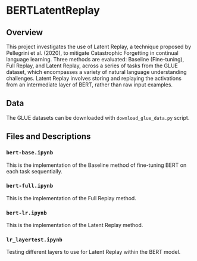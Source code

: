# BERTLatentReplay

## Overview
This project investigates the use of Latent Replay, a technique proposed by Pellegrini et al. (2020), to mitigate Catastrophic Forgetting in continual language learning. Three methods are evaluated: Baseline (Fine-tuning), Full Replay, and Latent Replay, across a series of tasks from the GLUE dataset, which encompasses a variety of natural language understanding challenges. Latent Replay involves storing and replaying the activations from an intermediate layer of BERT, rather than raw input examples.

## Data
The GLUE datasets can be downloaded with `download_glue_data.py` script.

## Files and Descriptions

### `bert-base.ipynb`
This is the implementation of the Baseline method of fine-tuning BERT on each task sequentially.

### `bert-full.ipynb`
This is the implementation of the Full Replay method.

### `bert-lr.ipynb`
This is the implementation of the Latent Replay method.

### `lr_layertest.ipynb`
Testing different layers to use for Latent Replay within the BERT model.


